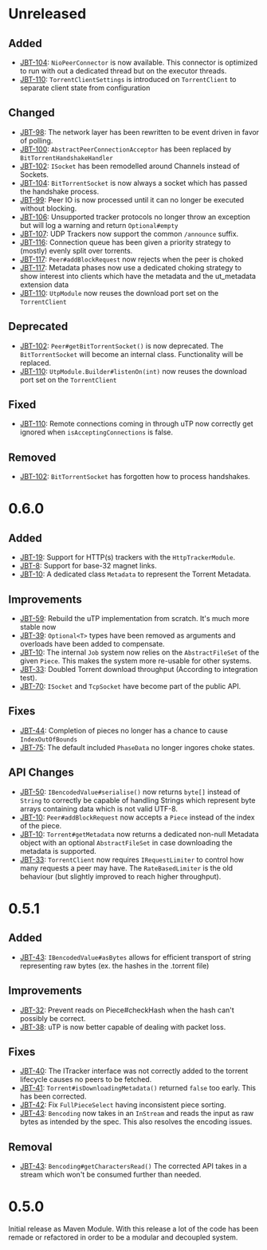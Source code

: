 # Unreleased

## Added
- [JBT-104](https://jira.johnnei.org/browse/JBT-104): `NioPeerConnector` is now available. This connector is optimized to run with out a dedicated thread but on
the executor threads.
- [JBT-110](https://jira.johnnei.org/browse/JBT-110): `TorrentClientSettings` is introduced on `TorrentClient` to separate client state from configuration

## Changed
- [JBT-98](https://jira.johnnei.org/browse/JBT-98): The network layer has been rewritten to be event driven in favor of polling.
- [JBT-100](https://jira.johnnei.org/browse/JBT-100): `AbstractPeerConnectionAcceptor` has been replaced by `BitTorrentHandshakeHandler`
- [JBT-102](https://jira.johnnei.org/browse/JBT-102): `ISocket` has been remodelled around Channels instead of Sockets.
- [JBT-104](https://jira.johnnei.org/browse/JBT-104): `BitTorrentSocket` is now always a socket which has passed the handshake process.
- [JBT-99](https://jira.johnnei.org/browse/JBT-99): Peer IO is now processed until it can no longer be executed without blocking.
- [JBT-106](https://jira.johnnei.org/browse/JBT-106): Unsupported tracker protocols no longer throw an exception but will log a warning and return `Optional#empty`
- [JBT-107](https://jira.johnnei.org/browse/JBT-107): UDP Trackers now support the common `/announce` suffix.
- [JBT-116](https://jira.johnnei.org/browse/JBT-116): Connection queue has been given a priority strategy to (mostly) evenly split over torrents.
- [JBT-117](https://jira.johnnei.org/browse/JBT-117): `Peer#addBlockRequest` now rejects when the peer is choked
- [JBT-117](https://jira.johnnei.org/browse/JBT-117): Metadata phases now use a dedicated choking strategy to show interest into clients which have the metadata and the ut_metadata extension data
- [JBT-110](https://jira.johnnei.org/browse/JBT-110): `UtpModule` now reuses the download port set on the `TorrentClient`

## Deprecated
- [JBT-102](https://jira.johnnei.org/browse/JBT-104): `Peer#getBitTorrentSocket()` is now deprecated. The `BitTorrentSocket` will become an internal class.
Functionality will be replaced.
- [JBT-110](https://jira.johnnei.org/browse/JBT-110): `UtpModule.Builder#listenOn(int)` now reuses the download port set on the `TorrentClient`

## Fixed
- [JBT-110](https://jira.johnnei.org/browse/JBT-110): Remote connections coming in through uTP now correctly get ignored when `isAcceptingConnections` is false.

## Removed
- [JBT-102](https://jira.johnnei.org/browse/JBT-102): `BitTorrentSocket` has forgotten how to process handshakes.

# 0.6.0
## Added
- [JBT-19](https://jira.johnnei.org/browse/JBT-19): Support for HTTP(s) trackers with the `HttpTrackerModule`.
- [JBT-8](https://jira.johnnei.org/browse/JBT-8): Support for base-32 magnet links.
- [JBT-10](https://jira.johnnei.org/browse/JBT-10): A dedicated class `Metadata` to represent the Torrent Metadata.

## Improvements
- [JBT-59](https://jira.johnnei.org/browse/JBT-59): Rebuild the uTP implementation from scratch. It's much more stable now
- [JBT-39](https://jira.johnnei.org/browse/JBT-39): `Optional<T>` types have been removed as arguments and overloads have been added to compensate.
- [JBT-10](https://jira.johnnei.org/browse/JBT-10): The internal `Job` system now relies on the `AbstractFileSet` of the given `Piece`. This makes the system
more re-usable for other systems.
- [JBT-33](https://jira.johnnei.org/browse/JBT-33): Doubled Torrent download throughput (According to integration test).
- [JBT-70](https://jira.johnnei.org/browse/JBT-70): `ISocket` and `TcpSocket` have become part of the public API.

## Fixes
- [JBT-44](https://jira.johnnei.org/browse/JBT-44): Completion of pieces no longer has a chance to cause `IndexOutOfBounds`
- [JBT-75](https://jira.johnnei.org/browse/JBT-75): The default included `PhaseData` no longer ingores choke states.

## API Changes
- [JBT-50](https://jira.johnnei.org/browse/JBT-50): `IBencodedValue#serialise()` now returns `byte[]` instead of `String` to correctly be capable of handling
Strings which represent byte arrays containing data which is not valid UTF-8.
- [JBT-10](https://jira.johnnei.org/browse/JBT-10): `Peer#addBlockRequest` now accepts a `Piece` instead of the index of the piece.
- [JBT-10](https://jira.johnnei.org/browse/JBT-10): `Torrent#getMetadata` now returns a dedicated non-null Metadata object with an optional `AbstractFileSet` in
 case downloading the metadata is supported.
- [JBT-33](https://jira.johnnei.org/browse/JBT-33): `TorrentClient` now requires `IRequestLimiter` to control how many requests a peer may have. The
`RateBasedLimiter` is the old behaviour (but slightly improved to reach higher throughput).

# 0.5.1
## Added
- [JBT-43](https://jira.johnnei.org/browse/JBT-43): `IBencodedValue#asBytes` allows for efficient transport of string representing raw bytes
 (ex. the hashes in the .torrent file)

## Improvements
- [JBT-32](https://jira.johnnei.org/browse/JBT-32): Prevent reads on Piece#checkHash when the hash can't possibly be correct.
- [JBT-38](https://jira.johnnei.org/browse/JBT-38): uTP is now better capable of dealing with packet loss.

## Fixes
- [JBT-40](https://jira.johnnei.org/browse/JBT-40): The ITracker interface was not correctly added to the torrent lifecycle causes no peers to be fetched.
- [JBT-41](https://jira.johnnei.org/browse/JBT-41): `Torrent#isDownloadingMetadata()` returned `false` too early. This has been corrected.
- [JBT-42](https://jira.johnnei.org/browse/JBT-42): Fix `FullPieceSelect` having inconsistent piece sorting.
- [JBT-43](https://jira.johnnei.org/browse/JBT-43): `Bencoding` now takes in an `InStream` and reads the input as raw bytes as intended by the spec. This also
 resolves the encoding issues.

## Removal
- [JBT-43](https://jira.johnnei.org/browse/JBT-43): `Bencoding#getCharactersRead()` The corrected API takes in a stream which won't be consumed further than
 needed.

# 0.5.0
Initial release as Maven Module. With this release a lot of the code has been remade or refactored in order to be a modular and decoupled system.

